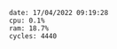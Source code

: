 

                date: 17/04/2022 09:19:28
                cpu: 0.1%
                ram: 18.7%
                cycles: 4440

                         